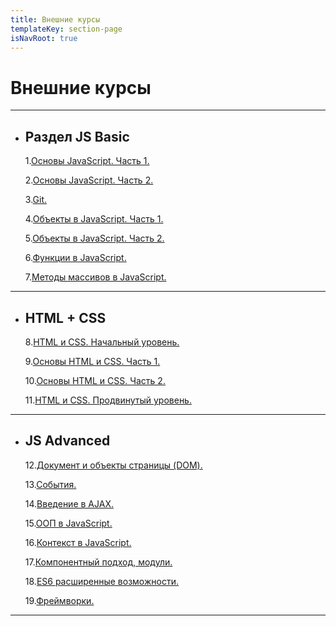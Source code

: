 ```yaml
---
title: Внешние курсы
templateKey: section-page
isNavRoot: true
---
```

# Внешние курсы

---
* ## Раздел JS Basic

    1.[Основы JavaScript. Часть 1.](topic1_js-basics-part1)
    
    2.[Основы JavaScript. Часть 2.](topic2_js-basics-part2)
    
    3.[Git.](topic3_git)
    
    4.[Объекты в JavaScript. Часть 1.](topic4_js-object-part1)
    
    5.[Объекты в JavaScript. Часть 2.](topic5_js-object-part2)
    
    6.[Функции в JavaScript.](topic6_js-function)
    
    7.[Методы массивов в JavaScript.](topic7_js-array-methods)

---
* ## HTML + CSS

    8.[HTML и CSS. Начальный уровень.](topic8_html-css-basic)
    
    9.[Основы HTML и CSS. Часть 1.](topic9_html-css-fundamentals-part1)
    
    10.[Основы HTML и CSS. Часть 2.](topic10_html-css-fundamentals-part2)
    
    11.[HTML и CSS. Продвинутый уровень.](topic11_html-css-advanced)

---
* ## JS Advanced
    
    12.[Документ и объекты страницы (DOM).](topic12_DOM-BOM)
    
    13.[События.](topic13_events)
    
    14.[Введение в AJAX.](topic14_async-ajax)
    
    15.[ООП в JavaScript.](topic15_js-oop)
    
    16.[Контекст в JavaScript.](topic16_js-context)
    
    17.[Компонентный подход, модули.](topic17_components-modules)
    
    18.[ES6 расширенные возможности.](topic18_es6-advanced-features)
    
    19.[Фреймворки.](topic19_frameworks)
    
---